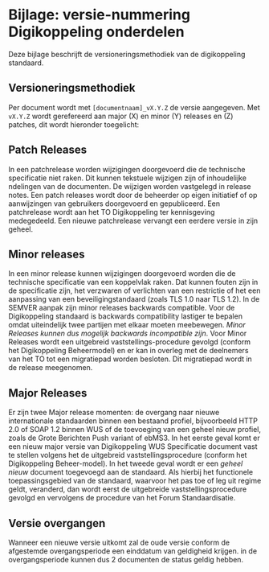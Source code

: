 # Bijlage: versie-nummering Digikoppeling onderdelen
Deze bijlage beschrijft de versioneringsmethodiek van de digikoppeling standaard.

## Versioneringsmethodiek
Per document wordt met `[documentnaam]_vX.Y.Z` de versie aangegeven. Met `vX.Y.Z` wordt gerefereerd aan major (X) en minor (Y) releases en (Z) patches, dit wordt hieronder toegelicht:

## Patch Releases
In een patchrelease worden wijzigingen doorgevoerd die de technische specificatie niet raken. Dit kunnen tekstuele wijzigen zijn of inhoudelijke ndelingen van de documenten. De wijzigen worden vastgelegd in release notes. Een patch releases wordt door de beheerder op eigen initiatief of op aanwijzingen van gebruikers doorgevoerd en gepubliceerd. Een patchrelease wordt aan het TO Digikoppeling ter kennisgeving medegedeeld. Een nieuwe patchrelease vervangt een eerdere versie in zijn geheel.

## Minor releases
In een minor release kunnen wijzigingen doorgevoerd worden die de technische specificatie van een koppelvlak raken. Dat kunnen fouten zijn in de specificatie zijn, het verzwaren of verlichten van een restrictie of het een aanpassing van een beveiligingstandaard (zoals TLS 1.0 naar TLS 1.2). In de SEMVER aanpak zijn minor releases backwards compatible. Voor de Digikoppeling standaard is backwards compatibility lastiger te bepalen omdat uiteindelijk twee partijen met elkaar moeten meebewegen. *Minor Releases kunnen dus mogelijk backwards incompatible zijn*. Voor Minor Releases wordt een uitgebreid vaststellings-procedure gevolgd (conform het Digikoppeling Beheermodel) en er kan in overleg met de deelnemers van het TO tot een migratiepad worden besloten. Dit migratiepad wordt in de release meegenomen.

## Major Releases
Er zijn twee Major release momenten: de overgang naar nieuwe internationale standaarden binnen een bestaand profiel, bijvoorbeeld HTTP 2.0 of SOAP 1.2 binnen WUS of de toevoeging van een geheel nieuw profiel, zoals de Grote Berichten Push variant of ebMS3. In het eerste geval komt er een nieuw major versie van Digikoppeling WUS Specificatie document vast te stellen volgens het de uitgebreid vaststellingsprocedure (conform het Digikoppeling Beheer-model). In het tweede geval wordt er een *geheel nieuw* document toegevoegd aan de standaard. Als hierbij het functionele toepassingsgebied van de standaard, waarvoor het pas toe of leg uit regime geldt, veranderd, dan wordt eerst de uitgebreide vaststellingsprocedure gevolgd en vervolgens de procedure van het Forum Standaardisatie.

## Versie overgangen
Wanneer een nieuwe versie uitkomt zal de oude versie conform de afgestemde overgangsperiode een einddatum van geldigheid krijgen. in de overgangsperiode kunnen dus 2 documenten de status geldig hebben.
